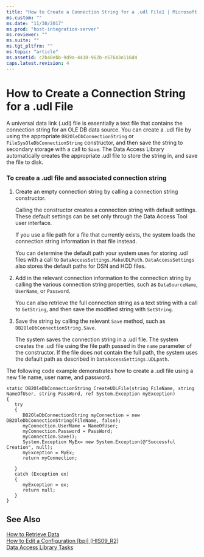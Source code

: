 ```yaml
---
title: "How to Create a Connection String for a .udl File1 | Microsoft Docs"
ms.custom: ""
ms.date: "11/30/2017"
ms.prod: "host-integration-server"
ms.reviewer: ""
ms.suite: ""
ms.tgt_pltfrm: ""
ms.topic: "article"
ms.assetid: c2b48ebb-9d9a-4410-962b-e57643e116d4
caps.latest.revision: 4
---
```

# How to Create a Connection String for a .udl File
A universal data link (.udl) file is essentially a text file that contains the connection string for an OLE DB data source. You can create a .udl file by using the appropriate `DB2OleDbConnectionString` or `FileSysOleDbConnectionString` constructor, and then save the string to secondary storage with a call to `Save`. The Data Access Library automatically creates the appropriate .udl file to store the string in, and save the file to disk.  
  
### To create a .udl file and associated connection string  
  
1.  Create an empty connection string by calling a connection string constructor.  
  
     Calling the constructor creates a connection string with default settings. These default settings can be set only through the Data Access Tool user interface.  
  
     If you use a file path for a file that currently exists, the system loads the connection string information in that file instead.  
  
     You can determine the default path your system uses for storing .udl files with a call to `DataAccessSettings.MakeUDLPath`. `DataAccessSettings` also stores the default paths for DSN and HCD files.  
  
2.  Add in the relevant connection information to the connection string by calling the various connection string properties, such as `DataSourceName`, `UserName`, or `Password`.  
  
     You can also retrieve the full connection string as a text string with a call to `GetString`, and then save the modified string with `SetString`.  
  
3.  Save the string by calling the relevant `Save` method, such as `DB2OleDbConnectionString.Save`.  
  
     The system saves the connection string in a .udl file. The system creates the .udl file using the file path passed in the `name` parameter of the constructor. If the file does not contain the full path, the system uses the default path as described in `DataAccessSettings.UDLpath`.  
  
 The following code example demonstrates how to create a .udl file using a new file name, user name, and password.  
  
```  
static DB2OleDbConnectionString CreateUDLFile(string FileName, string NameOfUser, string PassWord, ref System.Exception myException)  
{  
   try  
   {  
      DB2OleDbConnectionString myConnection = new DB2OleDbConnectionString(FileName, false);  
      myConnection.UserName = NameOfUser;  
      myConnection.Password = PassWord;  
      myConnection.Save();  
      System.Exception MyEx= new System.Exception(@"Successful Creation", null);  
      myException = MyEx;  
      return myConnection;  
  
   }  
   catch (Exception ex)  
   {  
      myException = ex;  
      return null;  
   }  
}  
```  
  
## See Also  
 [How to Retrieve Data](../core/how-to-retrieve-data1.md)   
 [How to Edit a Configuration &#91;bpi&#93; &#91;HIS09_R2&#93;](http://msdn.microsoft.com/en-us/c863170f-e384-4962-afa4-15bf06cf6186)   
 [Data Access Library Tasks](../core/data-access-library-tasks2.md)